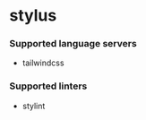 # stylus
<!--- THIS DOCUMENT IS AUTOMATICALLY GENERATED, DON'T EDIT IT -->

### Supported language servers

- tailwindcss

### Supported linters

- stylint
